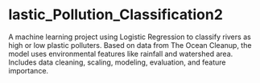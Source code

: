 # lastic_Pollution_Classification2
A machine learning project using Logistic Regression to classify rivers as high or low plastic polluters. Based on data from The Ocean Cleanup, the model uses environmental features like rainfall and watershed area. Includes data cleaning, scaling, modeling, evaluation, and feature importance.
